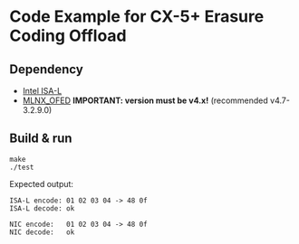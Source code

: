 # Code Example for CX-5+ Erasure Coding Offload

## Dependency

* [Intel ISA-L](https://github.com/intel/isa-l)
* [MLNX_OFED](https://network.nvidia.com/products/infiniband-drivers/linux/mlnx_ofed/) **IMPORTANT: version must be v4.x!** (recommended v4.7-3.2.9.0)

## Build & run

```shell
make
./test
```

Expected output:
```shell
ISA-L encode: 01 02 03 04 -> 48 0f 
ISA-L decode: ok

NIC encode:   01 02 03 04 -> 48 0f 
NIC decode:   ok
```
